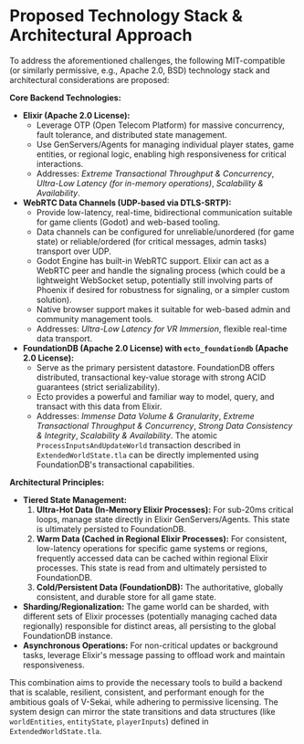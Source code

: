 # Proposed Technology Stack & Architectural Approach

To address the aforementioned challenges, the following MIT-compatible (or similarly permissive, e.g., Apache 2.0, BSD) technology stack and architectural considerations are proposed:

**Core Backend Technologies:**

- **Elixir (Apache 2.0 License):**
  - Leverage OTP (Open Telecom Platform) for massive concurrency, fault tolerance, and distributed state management.
  - Use GenServers/Agents for managing individual player states, game entities, or regional logic, enabling high responsiveness for critical interactions.
  - Addresses: _Extreme Transactional Throughput & Concurrency_, _Ultra-Low Latency (for in-memory operations)_, _Scalability & Availability_.
- **WebRTC Data Channels (UDP-based via DTLS-SRTP):**
  - Provide low-latency, real-time, bidirectional communication suitable for game clients (Godot) and web-based tooling.
  - Data channels can be configured for unreliable/unordered (for game state) or reliable/ordered (for critical messages, admin tasks) transport over UDP.
  - Godot Engine has built-in WebRTC support. Elixir can act as a WebRTC peer and handle the signaling process (which could be a lightweight WebSocket setup, potentially still involving parts of Phoenix if desired for robustness for signaling, or a simpler custom solution).
  - Native browser support makes it suitable for web-based admin and community management tools.
  - Addresses: _Ultra-Low Latency for VR Immersion_, flexible real-time data transport.
- **FoundationDB (Apache 2.0 License) with `ecto_foundationdb` (Apache 2.0 License):**
  - Serve as the primary persistent datastore. FoundationDB offers distributed, transactional key-value storage with strong ACID guarantees (strict serializability).
  - Ecto provides a powerful and familiar way to model, query, and transact with this data from Elixir.
  - Addresses: _Immense Data Volume & Granularity_, _Extreme Transactional Throughput & Concurrency_, _Strong Data Consistency & Integrity_, _Scalability & Availability_. The atomic `ProcessInputsAndUpdateWorld` transaction described in `ExtendedWorldState.tla` can be directly implemented using FoundationDB's transactional capabilities.

**Architectural Principles:**

- **Tiered State Management:**
  1.  **Ultra-Hot Data (In-Memory Elixir Processes):** For sub-20ms critical loops, manage state directly in Elixir GenServers/Agents. This state is ultimately persisted to FoundationDB.
  2.  **Warm Data (Cached in Regional Elixir Processes):** For consistent, low-latency operations for specific game systems or regions, frequently accessed data can be cached within regional Elixir processes. This state is read from and ultimately persisted to FoundationDB.
  3.  **Cold/Persistent Data (FoundationDB):** The authoritative, globally consistent, and durable store for all game state.
- **Sharding/Regionalization:** The game world can be sharded, with different sets of Elixir processes (potentially managing cached data regionally) responsible for distinct areas, all persisting to the global FoundationDB instance.
- **Asynchronous Operations:** For non-critical updates or background tasks, leverage Elixir's message passing to offload work and maintain responsiveness.

This combination aims to provide the necessary tools to build a backend that is scalable, resilient, consistent, and performant enough for the ambitious goals of V-Sekai, while adhering to permissive licensing. The system design can mirror the state transitions and data structures (like `worldEntities`, `entityState`, `playerInputs`) defined in `ExtendedWorldState.tla`.
